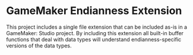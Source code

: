 # GameMaker Endianness Extension

This project includes a single file extension that can be included as-is in a GameMaker: Studio project.
By including this extension all built-in buffer functions that deal with data types will understand endianness-specific versions of the data types.

